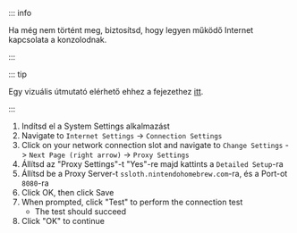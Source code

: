 ::: info

Ha még nem történt meg, biztosítsd, hogy legyen működő Internet kapcsolata a konzolodnak.

:::

::: tip

Egy vizuális útmutató elérhető ehhez a fejezethez [itt](/images/screenshots/set-proxy.png).

:::

1. Indítsd el a System Settings alkalmazást
2. Navigate to `Internet Settings` -> `Connection Settings`
3. Click on your network connection slot and navigate to `Change Settings` -> `Next Page (right arrow)` -> `Proxy Settings`
4. Állítsd az "Proxy Settings"-t "Yes"-re majd kattints a `Detailed Setup`-ra
5. Állítsd be a Proxy Server-t `ssloth.nintendohomebrew.com`-ra, és a Port-ot `8080`-ra
6. Click OK, then click Save
7. When prompted, click "Test" to perform the connection test
   - The test should succeed
8. Click "OK" to continue
